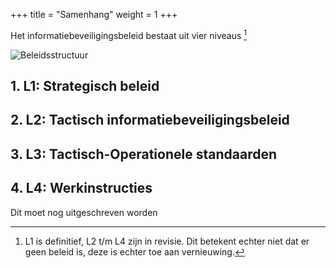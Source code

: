 +++
title = "Samenhang"
weight = 1
+++

Het informatiebeveiligingsbeleid bestaat uit vier niveaus [^1]

![Beleidsstructuur](/images/beleidsstructuur.jpg) 

## 1. L1: Strategisch beleid
## 2. L2: Tactisch informatiebeveiligingsbeleid
## 3. L3: Tactisch-Operationele standaarden
## 4. L4: Werkinstructies

[^1]:L1 is definitief, L2 t/m L4 zijn in revisie. Dit betekent echter niet dat er geen beleid is, deze is echter toe aan vernieuwing.

Dit moet nog uitgeschreven worden
